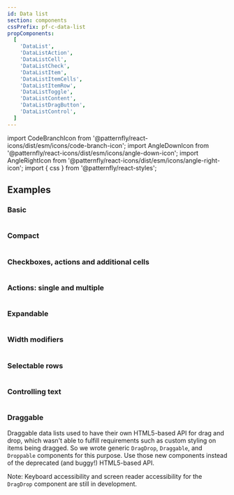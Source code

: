 ```yaml
---
id: Data list
section: components
cssPrefix: pf-c-data-list
propComponents:
  [
    'DataList',
    'DataListAction',
    'DataListCell',
    'DataListCheck',
    'DataListItem',
    'DataListItemCells',
    'DataListItemRow',
    'DataListToggle',
    'DataListContent',
    'DataListDragButton',
    'DataListControl',
  ]
---
```


import CodeBranchIcon from '@patternfly/react-icons/dist/esm/icons/code-branch-icon';
import AngleDownIcon from '@patternfly/react-icons/dist/esm/icons/angle-down-icon';
import AngleRightIcon from '@patternfly/react-icons/dist/esm/icons/angle-right-icon';
import { css } from '@patternfly/react-styles';

## Examples

### Basic

```ts file="./DataListBasic.tsx"
```

### Compact

```ts file="./DataListCompact.tsx"
```

### Checkboxes, actions and additional cells

```ts file="./DataListCheckboxes.tsx"
```

### Actions: single and multiple

```ts file="./DataListActions.tsx"
```

### Expandable

```ts file="./DataListExpandable.tsx"
```

### Width modifiers

```ts file="./DataListWidthModifiers.tsx"
```

### Selectable rows

```ts file="./DataListSelectableRows.tsx"
```

### Controlling text

```ts file="./DataListControllingtext.tsx"
```

### Draggable

Draggable data lists used to have their own HTML5-based API for drag and drop, which wasn't able to fulfill requirements such as custom styling on items being dragged. So we wrote generic `DragDrop`, `Draggable`, and `Droppable` components for this purpose. Use those new components instead of the deprecated (and buggy!) HTML5-based API.

Note: Keyboard accessibility and screen reader accessibility for the `DragDrop` component are still in development.

```ts isBeta file="./DataListDraggable.tsx"
```
